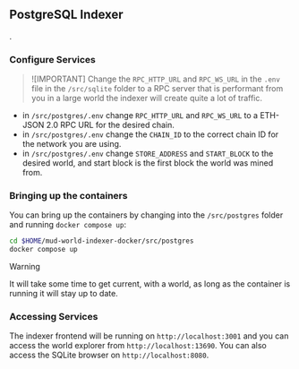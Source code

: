## PostgreSQL Indexer

.

### Configure Services

> ![IMPORTANT]
> Change the `RPC_HTTP_URL` and `RPC_WS_URL` in the `.env` file in the `/src/sqlite` folder to a RPC server that is performant from you in a large world the indexer will create quite a lot of traffic.

- in `/src/postgres/.env` change `RPC_HTTP_URL` and `RPC_WS_URL` to a ETH-JSON 2.0 RPC URL for the desired chain.
- in `/src/postgres/.env` change the `CHAIN_ID` to the correct chain ID for the network you are using.
- in `/src/postgres/.env` change `STORE_ADDRESS` and `START_BLOCK` to the desired world, and start block is the first block the world was mined from.

### Bringing up the containers

You can bring up the containers by changing into the `/src/postgres` folder and running `docker compose up`:

```sh
cd $HOME/mud-world-indexer-docker/src/postgres
docker compose up
```

> [!WARNING]
> It will take some time to get current, with a world, as long as the container is running it will stay up to date.

### Accessing Services

The indexer frontend will be running on `http://localhost:3001` and you can access the world explorer from `http://localhost:13690`. You can also access the SQLite browser on `http://localhost:8080`.
